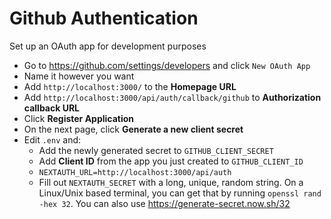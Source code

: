 # Github Authentication

Set up an OAuth app for development purposes

- Go to https://github.com/settings/developers and click `New OAuth App`
- Name it however you want
- Add `http://localhost:3000/` to the **Homepage URL**
- Add `http://localhost:3000/api/auth/callback/github` to **Authorization callback URL**
- Click **Register Application**
- On the next page, click **Generate a new client secret**
- Edit `.env` and:
  - Add the newly generated secret to `GITHUB_CLIENT_SECRET`
  - Add **Client ID** from the app you just created to `GITHUB_CLIENT_ID`
  - `NEXTAUTH_URL=http://localhost:3000/api/auth`
  - Fill out `NEXTAUTH_SECRET` with a long, unique, random string. On a Linux/Unix based terminal, you can get that by running `openssl rand -hex 32`. You can also use https://generate-secret.now.sh/32

